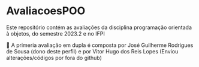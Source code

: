 # AvaliacoesPOO
Este repositório contém as avaliações da disciplina programação orientada à objetos, do semestre 2023.2 e no IFPI

🔻 A primeria avaliação em dupla é composta por José Guilherme Rodrigues de Sousa (dono deste perfil) e por Vitor Hugo dos Reis Lopes (Enviou alterações/códigos por fora do github)
